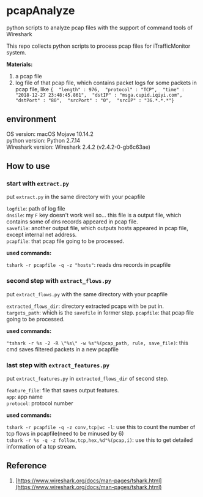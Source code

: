 # pcapAnalyze
python scripts to analyze pcap files with the support of command tools of Wireshark

This repo collects python scripts to process pcap files for iTrafficMonitor system.

**Materials:**  

1. a pcap file  
2. log file of that pcap file, which contains packet logs for some packets in pcap file, like `{  "length" : 976,  "protocol" : "TCP",  "time" : "2018-12-27 23:48:45.861",  "dstIP" : "msga.cupid.iqiyi.com",  "dstPort" : "80",  "srcPort" : "0",  "srcIP" : "36.*.*.*"}`

## environment
OS version: macOS Mojave 10.14.2  
python version: Python 2.7.14  
Wireshark version: Wireshark 2.4.2 (v2.4.2-0-gb6c63ae)  

## How to use

### start with `extract.py`

put `extract.py` in the same directory with your pcapfile

`logfile`: path of log file  
`dnsile`: my `F` key doesn't work well so... this file is a output file, which contains some of dns records appeared in pcap file.  
`savefile`: another output file, which outputs hosts appeared in pcap file, except internal net address.  
`pcapfile`: that pcap file going to be processed.  

**used commands:**  

`tshark -r pcapfile -q -z "hosts"`: reads dns records in pcapfile  

### second step with `extract_flows.py`

put `extract_flows.py` with the same directory with your pcapfile

`extracted_flows_dir`: directory extracted pcaps with be put in.  
`targets_path`: which is the `savefile` in former step.
`pcapfile`: that pcap file going to be processed.

**used commands:**  

`"tshark -r %s -2 -R \"%s\" -w %s"%(pcap_path, rule, save_file)`: this cmd saves filtered packets in a new pcapfile

### last step with `extract_features.py`

put `extract_features.py` in `extracted_flows_dir` of second step.

`feature_file`: file that saves output features.  
`app`: app name  
`protocol`: protocol number  

**used commands:**  

`tshark -r pcapfile -q -z conv,tcp|wc -l`: use this to count the number of tcp flows in pcapfile(need to be minused by 6)  
`tshark -r %s -q -z follow,tcp,hex,%d"%(pcap,i)`: use this to get detailed information of a tcp stream. 
 
 ## Reference

1. [https://www.wireshark.org/docs/man-pages/tshark.html](https://www.wireshark.org/docs/man-pages/tshark.html)


